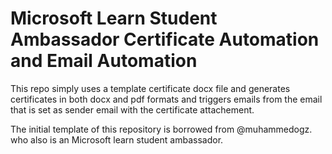 # Microsoft Learn Student Ambassador Certificate Automation and Email Automation

This repo simply uses a template certificate docx file and generates certificates in 
both docx and pdf formats and triggers emails from the email that is set as sender email with the certificate attachement.

The initial template of this repository is borrowed from @muhammedogz. who also is an Microsoft learn student ambassador.
